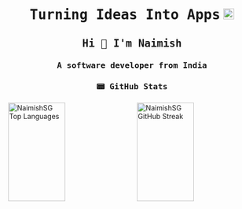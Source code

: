 <h1 align="center"><samp>Turning Ideas Into Apps</samp> <img src="https://github.com/mupezzuol/mupezzuol/blob/master/assets/earth.gif" width="22px" height="22px"> </h1>

<h2 align="center"><samp>Hi 👋 I'm Naimish</samp></h2>
<h3 align="center"><samp>A software developer from India</samp> </h3>

<h3 align="center"><samp>📟 GitHub Stats</samp></h3>
<div style="display: flex; justify-content: space-between; align-items: stretch;">
  <!-- Top Languages Stats -->
  <img src="https://github-readme-stats.vercel.app/api/top-langs?username=naimishStargalaxy&show_icons=true&locale=en&layout=compact" alt="NaimishSG Top Languages" width="48%" height="200" style="object-fit: cover;"/>
  <!-- GitHub Streak Stats -->
  <img src="https://github-readme-streak-stats.herokuapp.com/?user=naimishStargalaxy" alt="NaimishSG GitHub Streak" width="48%" height="200" style="object-fit: cover;"/>
</div>

<!---
naimishStargalaxy/naimishStargalaxy is a ✨ special ✨ repository because its `README.md` (this file) appears on your GitHub profile.
You can click the Preview link to take a look at your changes.
--->
